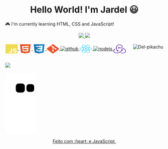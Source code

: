 <h1 align="center">Hello World! I'm Jardel</a> 😃️</h1>

🎮 I'm currently learning HTML, CSS and JavaScript!

<div align="center">
  <a href="https://github.com/delsouza">
  <img height="150em" src="https://github-readme-stats.vercel.app/api?username=delsouza&show_icons=true&theme=dracula&include_all_commits=true&count_private=true"/>
  <img height="115em" src="https://github-readme-stats.vercel.app/api/top-langs/?username=delsouza&layout=compact&langs_count=7&theme=dracula"/>
</div>
<div style="display: inline_block"><br>
  <img align="center" alt="Del-Js" height="30" width="40" src="https://raw.githubusercontent.com/devicons/devicon/master/icons/javascript/javascript-plain.svg">
  <img align="center" alt="Del-HTML" height="30" width="40" src="https://raw.githubusercontent.com/devicons/devicon/master/icons/html5/html5-original.svg">
  <img align="center" alt="Del-CSS" height="30" width="40" src="https://raw.githubusercontent.com/devicons/devicon/master/icons/css3/css3-original.svg">
  <img align="right" alt="Del-pikachu" src="https://external-content.duckduckgo.com/iu/?u=https%3A%2F%2Fi.pinimg.com%2Foriginals%2Fae%2F9e%2F66%2Fae9e664651650698edae4d37ac7b04cc.gif&f=1&nofb=1">
  <img align="center" alt="git" height="30" width="40" src="https://raw.githubusercontent.com/devicons/devicon/master/icons/git/git-original.svg">
  <img align="center" alt="github" height="35" width="35" src="https://cdn.jsdelivr.net/gh/devicons/devicon/icons/github/github-original.svg">
  <img align="center" alt="React" height="30" width="40" src="https://raw.githubusercontent.com/devicons/devicon/master/icons/react/react-original.svg">
  <img align="center" alt="nodejs" height="30" width="40" src="https://cdn.worldvectorlogo.com/logos/nodejs-icon.svg">
  <img align="center" alt="Redux" height="30" width="40" src="https://raw.githubusercontent.com/devicons/devicon/master/icons/redux/redux-original.svg">
  
</div>
  
  ##
 
<div> 
  <a href="mailto:contato.jardelsouza@gmail.com" target="_blank"><img src="https://img.shields.io/badge/Gmail-D14836?style=for-the-badge&logo=gmail&logoColor=white" target="_blank"
  
  </a>
 
  ![Snake animation](https://github.com/delsouza/delsouza/blob/output/github-contribution-grid-snake.svg)
 
</div>
  
<div align="center">
  
  <p>Feito com :heart: e JavaScript.</p>
  
</div>
  
